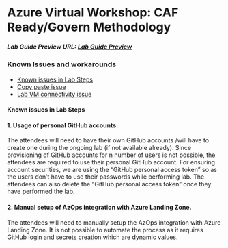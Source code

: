 # Azure Virtual Workshop: CAF Ready/Govern Methodology

##### Lab Guide Preview URL: [Lab Guide Preview](https://experience.cloudlabs.ai/#/labguidepreview/5d92fd03-65f8-40e3-9a9e-0d29269f4a9a)

### Known Issues and workarounds
- [Known issues in Lab Steps](#Known-issues-in-lab-steps)
- [Copy paste issue](https://docs.cloudlabs.ai/Learner/Troubleshooting/CopyPaste)
- [Lab VM connectivity issue](https://docs.cloudlabs.ai/Learner/Troubleshooting/RDP)

#### Known issues in Lab Steps 
    
#### 1. Usage of personal GitHub accounts:
The attendees will need to have their own GitHub accounts /will have to create one during the ongoing lab (if not available already). Since provisioning of GitHub accounts for n number of users is not possible, the attendees are required to use their personal GitHub account. For ensuring account securities, we are using the “GitHub personal access token” so as the users don’t have to use their passwords while performing lab. The attendees can also delete the “GitHub personal access token” once they have performed the lab.

#### 2. Manual setup of AzOps integration with Azure Landing Zone.

The attendees will need to manually setup the AzOps integration with Azure Landing Zone. It is not possible to automate the process as it requires GitHub login and secrets creation which are dynamic values.
